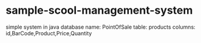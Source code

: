 # sample-scool-management-system
simple system in java 
database name: PointOfSale
table: products
columns: id,BarCode,Product,Price,Quantity
